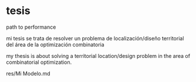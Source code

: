 # tesis
path to performance

mi tesis se trata de resolver un problema de localización/diseño territorial del área de la optimización combinatoria

my thesis is about solving a territorial location/design problem in the area of combinatorial optimization.

res/Mi Modelo.md
